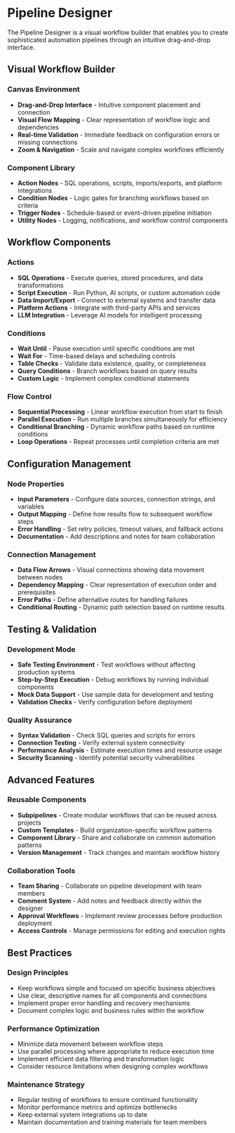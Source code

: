 # Pipeline Designer

The Pipeline Designer is a visual workflow builder that enables you to create sophisticated automation pipelines through an intuitive drag-and-drop interface.

## Visual Workflow Builder

### Canvas Environment
- **Drag-and-Drop Interface** - Intuitive component placement and connection
- **Visual Flow Mapping** - Clear representation of workflow logic and dependencies
- **Real-time Validation** - Immediate feedback on configuration errors or missing connections
- **Zoom & Navigation** - Scale and navigate complex workflows efficiently

### Component Library
- **Action Nodes** - SQL operations, scripts, imports/exports, and platform integrations
- **Condition Nodes** - Logic gates for branching workflows based on criteria
- **Trigger Nodes** - Schedule-based or event-driven pipeline initiation
- **Utility Nodes** - Logging, notifications, and workflow control components

## Workflow Components

### Actions
- **SQL Operations** - Execute queries, stored procedures, and data transformations
- **Script Execution** - Run Python, AI scripts, or custom automation code
- **Data Import/Export** - Connect to external systems and transfer data
- **Platform Actions** - Integrate with third-party APIs and services
- **LLM Integration** - Leverage AI models for intelligent processing

### Conditions
- **Wait Until** - Pause execution until specific conditions are met
- **Wait For** - Time-based delays and scheduling controls
- **Table Checks** - Validate data existence, quality, or completeness
- **Query Conditions** - Branch workflows based on query results
- **Custom Logic** - Implement complex conditional statements

### Flow Control
- **Sequential Processing** - Linear workflow execution from start to finish
- **Parallel Execution** - Run multiple branches simultaneously for efficiency
- **Conditional Branching** - Dynamic workflow paths based on runtime conditions
- **Loop Operations** - Repeat processes until completion criteria are met

## Configuration Management

### Node Properties
- **Input Parameters** - Configure data sources, connection strings, and variables
- **Output Mapping** - Define how results flow to subsequent workflow steps
- **Error Handling** - Set retry policies, timeout values, and fallback actions
- **Documentation** - Add descriptions and notes for team collaboration

### Connection Management
- **Data Flow Arrows** - Visual connections showing data movement between nodes
- **Dependency Mapping** - Clear representation of execution order and prerequisites
- **Error Paths** - Define alternative routes for handling failures
- **Conditional Routing** - Dynamic path selection based on runtime results

## Testing & Validation

### Development Mode
- **Safe Testing Environment** - Test workflows without affecting production systems
- **Step-by-Step Execution** - Debug workflows by running individual components
- **Mock Data Support** - Use sample data for development and testing
- **Validation Checks** - Verify configuration before deployment

### Quality Assurance
- **Syntax Validation** - Check SQL queries and scripts for errors
- **Connection Testing** - Verify external system connectivity
- **Performance Analysis** - Estimate execution times and resource usage
- **Security Scanning** - Identify potential security vulnerabilities

## Advanced Features

### Reusable Components
- **Subpipelines** - Create modular workflows that can be reused across projects
- **Custom Templates** - Build organization-specific workflow patterns
- **Component Library** - Share and collaborate on common automation patterns
- **Version Management** - Track changes and maintain workflow history

### Collaboration Tools
- **Team Sharing** - Collaborate on pipeline development with team members
- **Comment System** - Add notes and feedback directly within the designer
- **Approval Workflows** - Implement review processes before production deployment
- **Access Controls** - Manage permissions for editing and execution rights

## Best Practices

### Design Principles
- Keep workflows simple and focused on specific business objectives
- Use clear, descriptive names for all components and connections
- Implement proper error handling and recovery mechanisms
- Document complex logic and business rules within the workflow

### Performance Optimization
- Minimize data movement between workflow steps
- Use parallel processing where appropriate to reduce execution time
- Implement efficient data filtering and transformation logic
- Consider resource limitations when designing complex workflows

### Maintenance Strategy
- Regular testing of workflows to ensure continued functionality
- Monitor performance metrics and optimize bottlenecks
- Keep external system integrations up to date
- Maintain documentation and training materials for team members